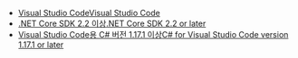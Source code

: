 * [<span data-ttu-id="75460-101">Visual Studio Code</span><span class="sxs-lookup"><span data-stu-id="75460-101">Visual Studio Code</span></span>](https://code.visualstudio.com/download)
* [<span data-ttu-id="75460-102">.NET Core SDK 2.2 이상</span><span class="sxs-lookup"><span data-stu-id="75460-102">.NET Core SDK 2.2 or later</span></span>](https://www.microsoft.com/net/download/all)
* [<span data-ttu-id="75460-103">Visual Studio Code용 C# 버전 1.17.1 이상</span><span class="sxs-lookup"><span data-stu-id="75460-103">C# for Visual Studio Code version 1.17.1 or later</span></span>](https://marketplace.visualstudio.com/items?itemName=ms-vscode.csharp)